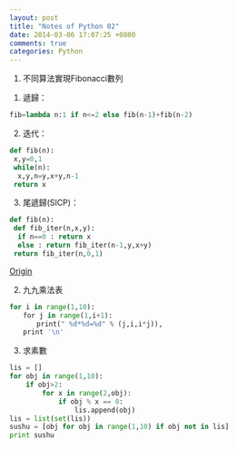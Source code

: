 ```yaml
---
layout: post
title: "Notes of Python 02"
date: 2014-03-06 17:07:25 +0800
comments: true
categories: Python
---
```

1. 不同算法實現Fibonacci數列  
1) 遞歸：  
``` python
fib=lambda n:1 if n<=2 else fib(n-1)+fib(n-2)
```  
2) 迭代：  
``` python
def fib(n):
 x,y=0,1
 while(n):
  x,y,n=y,x+y,n-1
 return x
```  
3) 尾遞歸(SICP)：  
``` python
def fib(n):
 def fib_iter(n,x,y):
  if n==0 : return x
  else : return fib_iter(n-1,y,x+y)
 return fib_iter(n,0,1)
```  
[Origin](http://www.cnblogs.com/figure9/archive/2010/08/30/1812927.html)<!--more-->  
  
2. 九九乘法表  
``` python
for i in range(1,10):
　　for j in range(1,i+1):
　　　　print(" %d*%d=%d" % (j,i,i*j)),
　　print '\n'
```  
  
3. 求素數  
``` python
lis = []
for obj in range(1,10):
    if obj>2:
        for x in range(2,obj):
            if obj % x == 0:
                lis.append(obj)
lis = list(set(lis))
sushu = [obj for obj in range(1,10) if obj not in lis]
print sushu
```  
